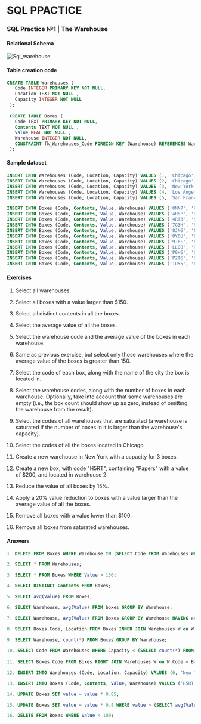 # SQL PPACTICE

### SQL Practice №1 | The Warehouse

#### Relational Schema

![Sql_warehouse](https://user-images.githubusercontent.com/69513400/130347774-96d6aab6-cc9e-4813-b312-17d851fe81f8.png)

#### Table creation code 
``` sql
CREATE TABLE Warehouses (
   Code INTEGER PRIMARY KEY NOT NULL,
   Location TEXT NOT NULL ,
   Capacity INTEGER NOT NULL 
 );
 
 CREATE TABLE Boxes (
   Code TEXT PRIMARY KEY NOT NULL,
   Contents TEXT NOT NULL ,
   Value REAL NOT NULL ,
   Warehouse INTEGER NOT NULL, 
   CONSTRAINT fk_Warehouses_Code FOREIGN KEY (Warehouse) REFERENCES Warehouses(Code)
 );
 ```
 
 #### Sample dataset
 
 ``` sql
 INSERT INTO Warehouses (Code, Location, Capacity) VALUES (1, 'Chicago', 3);
 INSERT INTO Warehouses (Code, Location, Capacity) VALUES (2, 'Chicago', 4);
 INSERT INTO Warehouses (Code, Location, Capacity) VALUES (3, 'New York', 7);
 INSERT INTO Warehouses (Code, Location, Capacity) VALUES (4, 'Los Angeles', 2);
 INSERT INTO Warehouses (Code, Location, Capacity) VALUES (5, 'San Francisco', 8);
 
 INSERT INTO Boxes (Code, Contents, Value, Warehouse) VALUES ('0MN7', 'Rocks', 180,3);
 INSERT INTO Boxes (Code, Contents, Value, Warehouse) VALUES ('4H8P', 'Rocks', 250,1);
 INSERT INTO Boxes (Code, Contents, Value, Warehouse) VALUES ('4RT3', 'Scissors', 190,4);
 INSERT INTO Boxes (Code, Contents, Value, Warehouse) VALUES ('7G3H', 'Rocks', 200,1);
 INSERT INTO Boxes (Code, Contents, Value, Warehouse) VALUES ('8JN6', 'Papers', 75,1);
 INSERT INTO Boxes (Code, Contents, Value, Warehouse) VALUES ('8Y6U', 'Papers', 50,3);
 INSERT INTO Boxes (Code, Contents, Value, Warehouse) VALUES ('9J6F', 'Papers', 175,2);
 INSERT INTO Boxes (Code, Contents, Value, Warehouse) VALUES ('LL08', 'Rocks', 140,4);
 INSERT INTO Boxes (Code, Contents, Value, Warehouse) VALUES ('P0H6', 'Scissors', 125,1);
 INSERT INTO Boxes (Code, Contents, Value, Warehouse) VALUES ('P2T6', 'Scissors', 150,2);
 INSERT INTO Boxes (Code, Contents, Value, Warehouse) VALUES ('TU55', 'Papers', 90,5);
 ```


#### Exercises

1. Select all warehouses.

2. Select all boxes with a value larger than $150.

3. Select all distinct contents in all the boxes.

4. Select the average value of all the boxes.

5. Select the warehouse code and the average value of the boxes in each warehouse.

6. Same as previous exercise, but select only those warehouses where the average value of the boxes is greater than 150.

7. Select the code of each box, along with the name of the city the box is located in.

8. Select the warehouse codes, along with the number of boxes in each warehouse. Optionally, take into account that some warehouses are empty (i.e., the box count should show up as zero, instead of omitting the warehouse from the result).

9. Select the codes of all warehouses that are saturated (a warehouse is saturated if the number of boxes in it is larger than the warehouse's capacity).

10. Select the codes of all the boxes located in Chicago.
 
11. Create a new warehouse in New York with a capacity for 3 boxes.

12. Create a new box, with code "H5RT", containing "Papers" with a value of $200, and located in warehouse 2.

13. Reduce the value of all boxes by 15%.

14. Apply a 20% value reduction to boxes with a value larger than the average value of all the boxes.

15. Remove all boxes with a value lower than $100.

16. Remove all boxes from saturated warehouses.

#### Answers

``` sql
1. DELETE FROM Boxes WHERE Warehouse IN (SELECT Code FROM Warehouses WHERE Capacity < (SELECT count(*) FROM Boxes WHERE Warehouse = Warehouses.Code));

2. SELECT * FROM Warehouses;

3. SELECT * FROM Boxes WHERE Value > 150;

4. SELECT DISTINCT Contents FROM Boxes;

5. SELECT avg(Value) FROM Boxes;

6. SELECT Warehouse, avg(Value) FROM boxes GROUP BY Warehouse;

7. SELECT Warehouse, avg(Value) FROM Boxes GROUP BY Warehouse HAVING avg(Value) > 150;

8. SELECT Boxes.Code, Location FROM Boxes INNER JOIN Warehouses W on W.Code = Boxes.Warehouse;

9. SELECT Warehouse, count(*) FROM Boxes GROUP BY Warehouse;
    
10. SELECT Code FROM Warehouses WHERE Capacity < (SELECT count(*) FROM Boxes WHERE Warehouse = Warehouses.Code);
   
11. SELECT Boxes.Code FROM Boxes RIGHT JOIN Warehouses W on W.Code = Boxes.Warehouse AND Location = 'Chicago';

12. INSERT INTO Warehouses (Code, Location, Capacity) VALUES (6, 'New York', 3);

13. INSERT INTO Boxes (Code, Contents, Value, Warehouse) VALUES ('H5RT', 'Papers', 200, 2);

14. UPDATE Boxes SET value = value * 0.85;

15. UPDATE Boxes SET value = value * 0.8 WHERE value > (SELECT avg(Value) FROM (SELECT * FROM Boxes) as "B*");

16. DELETE FROM Boxes WHERE Value < 100;
```
